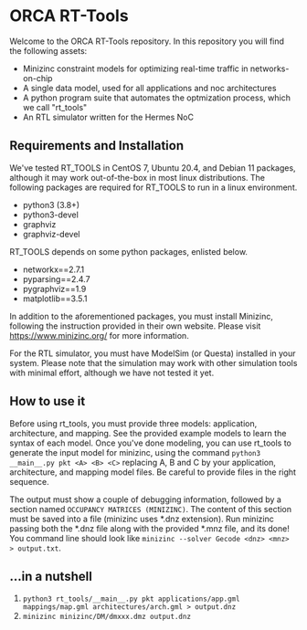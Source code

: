 # ORCA RT-Tools

Welcome to the ORCA RT-Tools repository. In this repository you will find the following assets:

- Minizinc constraint models for optimizing real-time traffic in networks-on-chip
- A single data model, used for all applications and noc architectures
- A python program suite that automates the optmization process, which we call "rt_tools"
- An RTL simulator written for the Hermes NoC

## Requirements and Installation

We've tested RT_TOOLS in CentOS 7, Ubuntu 20.4, and Debian 11 packages, although it may work out-of-the-box in most linux distributions. The following packages are required for RT_TOOLS to run in a linux environment. 

- python3 (3.8+)
- python3-devel
- graphviz
- graphviz-devel

RT_TOOLS depends on some python packages, enlisted below. 

- networkx==2.7.1
- pyparsing==2.4.7
- pygraphviz==1.9
- matplotlib==3.5.1

In addition to the aforementioned packages, you must install Minizinc, following the instruction provided in their own website. Please visit https://www.minizinc.org/ for more information.

For the RTL simulator, you must have ModelSim (or Questa) installed in your system. Please note that the simulation may work with other simulation tools with minimal effort, although we have not tested it yet. 

## How to use it 

Before using rt_tools, you must provide three models: application, architecture, and mapping. See the provided example models to learn the syntax of each model. Once you've done modeling, you can use rt_tools to generate the input model for minizinc, using the command `python3 __main__.py pkt <A> <B> <C>` replacing A, B and C by your application, architecture, and mapping model files. Be careful to provide files in the right sequence.

The output must show a couple of debugging information, followed by a section named `OCCUPANCY MATRICES (MINIZINC)`. The content of this section must be saved into a file (minizinc uses \*.dnz extension). Run minizinc passing both the \*.dnz file along with the provided \*.mnz file, and its done! You command line should look like `minizinc --solver Gecode <dnz> <mnz> > output.txt`.

## ...in a nutshell
1) `python3 rt_tools/__main__.py pkt applications/app.gml mappings/map.gml architectures/arch.gml > output.dnz`
2) `minizinc minizinc/DM/dmxxx.dmz output.dnz`
